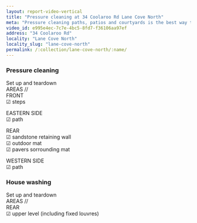 ```yaml
---
layout: report-video-vertical
title: "Pressure cleaning at 34 Coolaroo Rd Lane Cove North"
meta: "Pressure cleaning paths, patios and courtyards is the best way to make your home exterior feel clean fresh and inviting. Trust Lane Cove North's favourite exterior cleaners"
video_id: e995e4ec-7c7e-4bc5-8fd7-f36106aa97ef
address: "34 Coolaroo Rd"
locality: "Lane Cove North"
locality_slug: "lane-cove-north"
permalink: /:collection/lane-cove-north/:name/
---
```


<!--{{page.locality | slugify}}
{{page.name}}
{{page.path}}-->

<!--Here is the result of the work we performed at this property. Ask us how we can get the same dramatic results at your home.-->

### Pressure cleaning
Set up and teardown   
AREAS //  
FRONT  
☑ steps  

EASTERN SIDE  
☑ path  

REAR  
☑ sandstone retaining wall  
☑ outdoor mat  
☑ pavers sorrounding mat  

WESTERN SIDE  
☑ path  

### House washing
Set up and teardown  
AREAS //  
REAR  
☑ upper level (including fixed louvres)  


